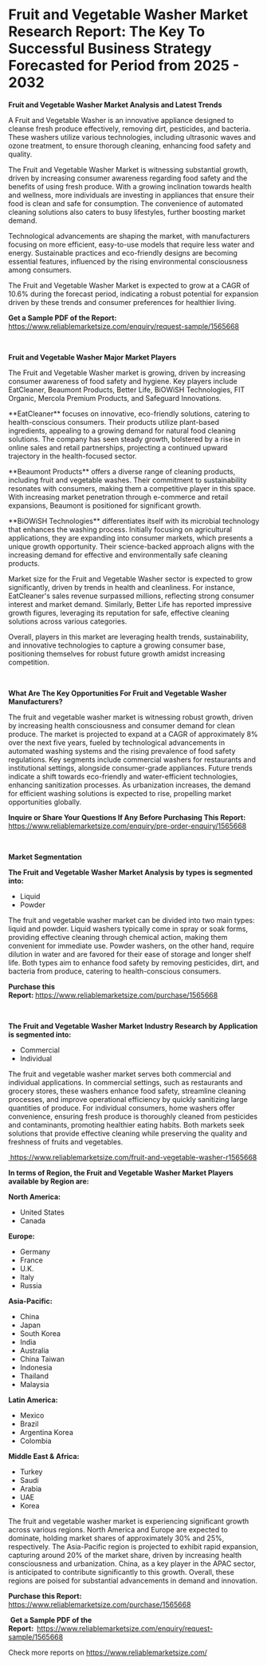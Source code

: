 <p><h1>Fruit and Vegetable Washer Market Research Report: The Key To Successful Business Strategy Forecasted for Period from 2025 - 2032</h1></p><p><strong>Fruit and Vegetable Washer Market Analysis and Latest Trends</strong></p>
<p><p>A Fruit and Vegetable Washer is an innovative appliance designed to cleanse fresh produce effectively, removing dirt, pesticides, and bacteria. These washers utilize various technologies, including ultrasonic waves and ozone treatment, to ensure thorough cleaning, enhancing food safety and quality. </p><p>The Fruit and Vegetable Washer Market is witnessing substantial growth, driven by increasing consumer awareness regarding food safety and the benefits of using fresh produce. With a growing inclination towards health and wellness, more individuals are investing in appliances that ensure their food is clean and safe for consumption. The convenience of automated cleaning solutions also caters to busy lifestyles, further boosting market demand.</p><p>Technological advancements are shaping the market, with manufacturers focusing on more efficient, easy-to-use models that require less water and energy. Sustainable practices and eco-friendly designs are becoming essential features, influenced by the rising environmental consciousness among consumers.</p><p>The Fruit and Vegetable Washer Market is expected to grow at a CAGR of 10.6% during the forecast period, indicating a robust potential for expansion driven by these trends and consumer preferences for healthier living.</p></p>
<p><strong>Get a Sample PDF of the Report:&nbsp;</strong> <a href="https://www.reliablemarketsize.com/enquiry/request-sample/1565668?utm_campaign=2115&utm_medium=2&utm_source=Github&utm_content=ia&utm_term=05022025&utm_id=fruit-and-vegetable-washer">https://www.reliablemarketsize.com/enquiry/request-sample/1565668</a></p>
<p>&nbsp;</p>
<p><strong>Fruit and Vegetable Washer Major Market Players</strong></p>
<p><p>The Fruit and Vegetable Washer market is growing, driven by increasing consumer awareness of food safety and hygiene. Key players include EatCleaner, Beaumont Products, Better Life, BiOWiSH Technologies, FIT Organic, Mercola Premium Products, and Safeguard Innovations. </p><p>**EatCleaner** focuses on innovative, eco-friendly solutions, catering to health-conscious consumers. Their products utilize plant-based ingredients, appealing to a growing demand for natural food cleaning solutions. The company has seen steady growth, bolstered by a rise in online sales and retail partnerships, projecting a continued upward trajectory in the health-focused sector.</p><p>**Beaumont Products** offers a diverse range of cleaning products, including fruit and vegetable washes. Their commitment to sustainability resonates with consumers, making them a competitive player in this space. With increasing market penetration through e-commerce and retail expansions, Beaumont is positioned for significant growth.</p><p>**BiOWiSH Technologies** differentiates itself with its microbial technology that enhances the washing process. Initially focusing on agricultural applications, they are expanding into consumer markets, which presents a unique growth opportunity. Their science-backed approach aligns with the increasing demand for effective and environmentally safe cleaning products.</p><p>Market size for the Fruit and Vegetable Washer sector is expected to grow significantly, driven by trends in health and cleanliness. For instance, EatCleaner's sales revenue surpassed millions, reflecting strong consumer interest and market demand. Similarly, Better Life has reported impressive growth figures, leveraging its reputation for safe, effective cleaning solutions across various categories.</p><p>Overall, players in this market are leveraging health trends, sustainability, and innovative technologies to capture a growing consumer base, positioning themselves for robust future growth amidst increasing competition.</p></p>
<p>&nbsp;</p>
<p><strong>What Are The Key Opportunities For Fruit and Vegetable Washer Manufacturers?</strong></p>
<p><p>The fruit and vegetable washer market is witnessing robust growth, driven by increasing health consciousness and consumer demand for clean produce. The market is projected to expand at a CAGR of approximately 8% over the next five years, fueled by technological advancements in automated washing systems and the rising prevalence of food safety regulations. Key segments include commercial washers for restaurants and institutional settings, alongside consumer-grade appliances. Future trends indicate a shift towards eco-friendly and water-efficient technologies, enhancing sanitization processes. As urbanization increases, the demand for efficient washing solutions is expected to rise, propelling market opportunities globally.</p></p>
<p><strong>Inquire or Share Your Questions If Any Before Purchasing This Report:</strong> <a href="https://www.reliablemarketsize.com/enquiry/pre-order-enquiry/1565668?utm_campaign=2115&utm_medium=2&utm_source=Github&utm_content=ia&utm_term=05022025&utm_id=fruit-and-vegetable-washer">https://www.reliablemarketsize.com/enquiry/pre-order-enquiry/1565668</a></p>
<p>&nbsp;</p>
<p><strong>Market Segmentation</strong></p>
<p><strong>The Fruit and Vegetable Washer Market Analysis by types is segmented into:</strong></p>
<p><ul><li>Liquid</li><li>Powder</li></ul></p>
<p><p>The fruit and vegetable washer market can be divided into two main types: liquid and powder. Liquid washers typically come in spray or soak forms, providing effective cleaning through chemical action, making them convenient for immediate use. Powder washers, on the other hand, require dilution in water and are favored for their ease of storage and longer shelf life. Both types aim to enhance food safety by removing pesticides, dirt, and bacteria from produce, catering to health-conscious consumers.</p></p>
<p><strong>Purchase this Report:&nbsp;</strong><a href="https://www.reliablemarketsize.com/purchase/1565668?utm_campaign=2115&utm_medium=2&utm_source=Github&utm_content=ia&utm_term=05022025&utm_id=fruit-and-vegetable-washer">https://www.reliablemarketsize.com/purchase/1565668</a></p>
<p>&nbsp;</p>
<p><strong>The Fruit and Vegetable Washer Market Industry Research by Application is segmented into:</strong></p>
<p><ul><li>Commercial</li><li>Individual</li></ul></p>
<p><p>The fruit and vegetable washer market serves both commercial and individual applications. In commercial settings, such as restaurants and grocery stores, these washers enhance food safety, streamline cleaning processes, and improve operational efficiency by quickly sanitizing large quantities of produce. For individual consumers, home washers offer convenience, ensuring fresh produce is thoroughly cleaned from pesticides and contaminants, promoting healthier eating habits. Both markets seek solutions that provide effective cleaning while preserving the quality and freshness of fruits and vegetables.</p></p>
<p><a href="https://www.reliablemarketsize.com/fruit-and-vegetable-washer-r1565668?utm_campaign=2115&utm_medium=2&utm_source=Github&utm_content=ia&utm_term=05022025&utm_id=fruit-and-vegetable-washer">&nbsp;https://www.reliablemarketsize.com/fruit-and-vegetable-washer-r1565668</a></p>
<p><strong>In terms of Region, the Fruit and Vegetable Washer Market Players available by Region are:</strong></p>
<p>
    <p> <strong> North America: </strong>
        <ul>
            <li>United States</li>
            <li>Canada</li>
        </ul>
        </p> 
    <p> <strong> Europe: </strong>
        <ul>
            <li>Germany</li>
            <li>France</li>
            <li>U.K.</li>
            <li>Italy</li>
            <li>Russia</li>
        </ul>
        </p> 
    <p> <strong> Asia-Pacific: </strong>
        <ul>
            <li>China</li>
            <li>Japan</li>
            <li>South Korea</li>
            <li>India</li>
            <li>Australia</li>
            <li>China Taiwan</li>
            <li>Indonesia</li>
            <li>Thailand</li>
            <li>Malaysia</li>
        </ul>
        </p> 
    <p> <strong> Latin America: </strong>
        <ul>
            <li>Mexico</li>
            <li>Brazil</li>
            <li>Argentina Korea</li>
            <li>Colombia</li>
        </ul>
        </p> 
    <p> <strong> Middle East & Africa: </strong>
        <ul>
            <li>Turkey</li>
            <li>Saudi</li>
            <li>Arabia</li>
            <li>UAE</li>
            <li>Korea</li>
        </ul>
    </p>
    </p>
<p><p>The fruit and vegetable washer market is experiencing significant growth across various regions. North America and Europe are expected to dominate, holding market shares of approximately 30% and 25%, respectively. The Asia-Pacific region is projected to exhibit rapid expansion, capturing around 20% of the market share, driven by increasing health consciousness and urbanization. China, as a key player in the APAC sector, is anticipated to contribute significantly to this growth. Overall, these regions are poised for substantial advancements in demand and innovation.</p></p>
<p><strong>Purchase this Report: </strong><a href="https://www.reliablemarketsize.com/purchase/1565668?utm_campaign=2115&utm_medium=2&utm_source=Github&utm_content=ia&utm_term=05022025&utm_id=fruit-and-vegetable-washer">https://www.reliablemarketsize.com/purchase/1565668</a></p>
<p>&nbsp;<strong>Get a Sample PDF of the Report:&nbsp;&nbsp;</strong><a href="https://www.reliablemarketsize.com/enquiry/request-sample/1565668?utm_campaign=2115&utm_medium=2&utm_source=Github&utm_content=ia&utm_term=05022025&utm_id=fruit-and-vegetable-washer">https://www.reliablemarketsize.com/enquiry/request-sample/1565668</a></p>
<p><strong></strong></p>
<p>Check more reports on <a href="https://www.reliablemarketsize.com/?utm_campaign=2115&utm_medium=2&utm_source=Github&utm_content=ia&utm_term=05022025&utm_id=fruit-and-vegetable-washer">https://www.reliablemarketsize.com/</a></p>